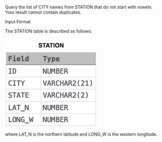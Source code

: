 Query the list of CITY names from STATION that do not start with vowels. Your result cannot contain duplicates.

Input Format

The STATION table is described as follows:

![table](table.jpg)

where LAT_N is the northern latitude and LONG_W is the western longitude.

